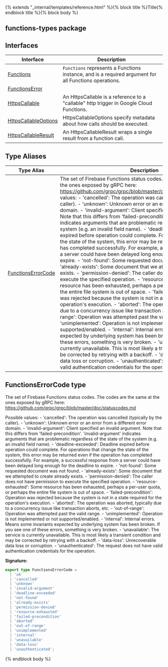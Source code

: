 {% extends "_internal/templates/reference.html" %}{% block title %}Title{% endblock title %}{% block body %}
## functions-types package

## Interfaces

|  Interface | Description |
|  --- | --- |
|  [Functions](./functions-types.functions.md#functions_interface) | <code>Functions</code> represents a Functions instance, and is a required argument for all Functions operations. |
|  [FunctionsError](./functions-types.functionserror.md#functionserror_interface) |  |
|  [HttpsCallable](./functions-types.httpscallable.md#httpscallable_interface) | An HttpsCallable is a reference to a "callable" http trigger in Google Cloud Functions. |
|  [HttpsCallableOptions](./functions-types.httpscallableoptions.md#httpscallableoptions_interface) | HttpsCallableOptions specify metadata about how calls should be executed. |
|  [HttpsCallableResult](./functions-types.httpscallableresult.md#httpscallableresult_interface) | An HttpsCallableResult wraps a single result from a function call. |

## Type Aliases

|  Type Alias | Description |
|  --- | --- |
|  [FunctionsErrorCode](./functions-types.md#functionserrorcode_type) | The set of Firebase Functions status codes. The codes are the same at the ones exposed by gRPC here: https://github.com/grpc/grpc/blob/master/doc/statuscodes.md<!-- -->Possible values: - 'cancelled': The operation was cancelled (typically by the caller). - 'unknown': Unknown error or an error from a different error domain. - 'invalid-argument': Client specified an invalid argument. Note that this differs from 'failed-precondition'. 'invalid-argument' indicates arguments that are problematic regardless of the state of the system (e.g. an invalid field name). - 'deadline-exceeded': Deadline expired before operation could complete. For operations that change the state of the system, this error may be returned even if the operation has completed successfully. For example, a successful response from a server could have been delayed long enough for the deadline to expire. - 'not-found': Some requested document was not found. - 'already-exists': Some document that we attempted to create already exists. - 'permission-denied': The caller does not have permission to execute the specified operation. - 'resource-exhausted': Some resource has been exhausted, perhaps a per-user quota, or perhaps the entire file system is out of space. - 'failed-precondition': Operation was rejected because the system is not in a state required for the operation's execution. - 'aborted': The operation was aborted, typically due to a concurrency issue like transaction aborts, etc. - 'out-of-range': Operation was attempted past the valid range. - 'unimplemented': Operation is not implemented or not supported/enabled. - 'internal': Internal errors. Means some invariants expected by underlying system has been broken. If you see one of these errors, something is very broken. - 'unavailable': The service is currently unavailable. This is most likely a transient condition and may be corrected by retrying with a backoff. - 'data-loss': Unrecoverable data loss or corruption. - 'unauthenticated': The request does not have valid authentication credentials for the operation. |

## FunctionsErrorCode type

The set of Firebase Functions status codes. The codes are the same at the ones exposed by gRPC here: https://github.com/grpc/grpc/blob/master/doc/statuscodes.md

Possible values: - 'cancelled': The operation was cancelled (typically by the caller). - 'unknown': Unknown error or an error from a different error domain. - 'invalid-argument': Client specified an invalid argument. Note that this differs from 'failed-precondition'. 'invalid-argument' indicates arguments that are problematic regardless of the state of the system (e.g. an invalid field name). - 'deadline-exceeded': Deadline expired before operation could complete. For operations that change the state of the system, this error may be returned even if the operation has completed successfully. For example, a successful response from a server could have been delayed long enough for the deadline to expire. - 'not-found': Some requested document was not found. - 'already-exists': Some document that we attempted to create already exists. - 'permission-denied': The caller does not have permission to execute the specified operation. - 'resource-exhausted': Some resource has been exhausted, perhaps a per-user quota, or perhaps the entire file system is out of space. - 'failed-precondition': Operation was rejected because the system is not in a state required for the operation's execution. - 'aborted': The operation was aborted, typically due to a concurrency issue like transaction aborts, etc. - 'out-of-range': Operation was attempted past the valid range. - 'unimplemented': Operation is not implemented or not supported/enabled. - 'internal': Internal errors. Means some invariants expected by underlying system has been broken. If you see one of these errors, something is very broken. - 'unavailable': The service is currently unavailable. This is most likely a transient condition and may be corrected by retrying with a backoff. - 'data-loss': Unrecoverable data loss or corruption. - 'unauthenticated': The request does not have valid authentication credentials for the operation.

<b>Signature:</b>

```typescript
export type FunctionsErrorCode =
  | 'ok'
  | 'cancelled'
  | 'unknown'
  | 'invalid-argument'
  | 'deadline-exceeded'
  | 'not-found'
  | 'already-exists'
  | 'permission-denied'
  | 'resource-exhausted'
  | 'failed-precondition'
  | 'aborted'
  | 'out-of-range'
  | 'unimplemented'
  | 'internal'
  | 'unavailable'
  | 'data-loss'
  | 'unauthenticated';
```
{% endblock body %}
